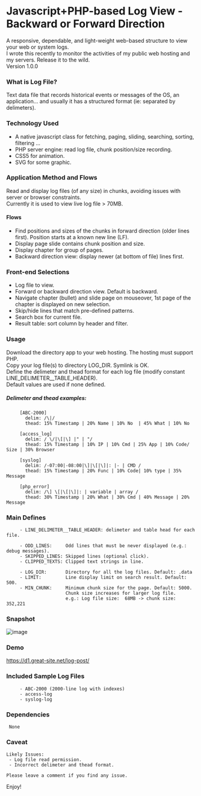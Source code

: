 # Javascript+PHP-based Log View - Backward or Forward Direction
A responsive, dependable, and light-weight web-based structure to view your web or system logs. <br>
I wrote this recently to monitor the activities of my public web hosting and my servers.
Release it to the wild. <br>
Version 1.0.0


### What is Log File?
Text data file that records historical events or messages of the OS, an application...  and usually it has a structured format (ie: separated by delimeters).


### Technology Used
   + A native javascript class for fetching, paging, sliding, searching, sorting, filtering ...  
   + PHP server engine: read log file, chunk position/size recording.
   + CSS5 for animation.
   + SVG for some graphic.


### Application Method and Flows
 Read and display log files (of any size) in chunks, avoiding issues with server or browser constraints.<br>
 Currently it is used to view live log file > 70MB.
   #### Flows
   +  Find positions and sizes of the chunks in forward direction (older lines first). Position starts at a known new line (LF).
   +  Display page slide contains chunk position and size.
   +  Display chapter for group of pages.
   +  Backward direction view: display newer (at bottom of file) lines first.


### Front-end Selections
  + Log file to view.<br>
  + Forward or backward direction view. Default is backward.<br>
  + Navigate chapter (bullet) and slide  page on mouseover, 1st page of the chapter is displayed on new selection.<br>
  + Skip/hide lines that match pre-defined patterns.<br>
  + Search box for current file.<br>
  + Result table: sort column by header and filter.<br>


### Usage
 Download the directory app to your web hosting. The hosting must support PHP.<br>
 Copy your log file(s) to directory LOG_DIR. Symlink is OK.<br>
 Define the delimeter and thead format for each log file (modify constant LINE_DELIMETER__TABLE_HEADER).<br>
 Default values are used if none defined.<br>
 
 ##### Delimeter and thead examples:
 ```
      [ABC-2000]
        delim: /\|/
        thead: 15% Timestamp | 20% Name | 10% No  | 45% What | 10% No

      [access_log]
        delim: / \/|\[|\] |" | "/
        thead: 15% Timestamp | 10% IP | 10% Cmd | 25% App | 10% Code/ Size | 30% Browser

      [syslog]
        delim: /-07:00|-08:00|\]|\[|\]|: |- | CMD /
        thead: 15% Timestamp | 20% Func | 10% Code| 10% type | 35% Message

      [php_error]
        delim: /\] \[|\[|\]|: | variable | array /
        thead: 30% Timestamp | 20% What | 30% Cmd | 40% Message | 20% Message
 ```

###  Main Defines
         - LINE_DELIMETER__TABLE_HEADER: delimeter and table head for each file.

         - ODD_LINES:     Odd lines that must be never displayed (e.g.: debug messages).
         - SKIPPED_LINES: Skipped lines (optional click).
         - CLIPPED_TEXTS: Clipped text strings in line.

         - LOG_DIR:       Directory for all the log files. Default: .data
         - LIMIT:         Line display limit on search result. Default: 500.
         - MIN_CHUNK:     Minimum chunk size for the page. Default: 5000.
                          Chunk size increases for larger log file.
                          e.g.: Log file size:  68MB -> chunk size: 352,221

### Snapshot
![image](https://github.com/CoderD1/Log-View---Backward-Forward-Direction/assets/125702814/b0e83406-83d0-41f5-9018-16bdb97521df)


### Demo
https://d1.great-site.net/log-post/


### Included Sample Log Files
         - ABC-2000 (2000-line log with indexes)
         - access-log
         - syslog-log


### Dependencies
     None

### Caveat
    Likely Issues:
     - Log file read permission.
     - Incorrect delimeter and thead format.

    Please leave a comment if you find any issue.

Enjoy!

